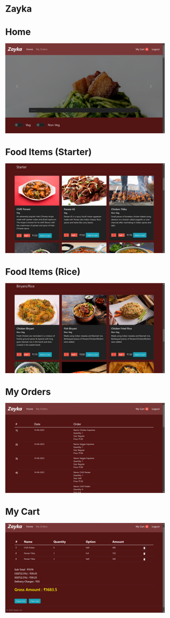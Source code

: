 # Zayka


# Home
![](ss/1.png?raw=true)
# Food Items (Starter)
![](ss/2.png?raw=true)
# Food Items (Rice)
![](ss/4.png?raw=true)
# My Orders 
![](ss/6.png?raw=true)
# My Cart
![](ss/11.png?raw=true)

